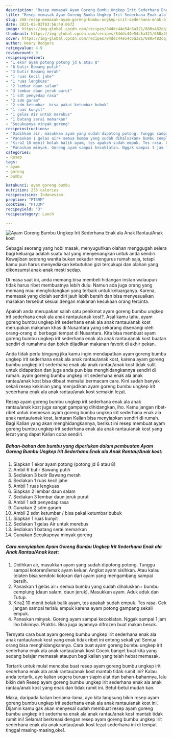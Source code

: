 ```yaml
---
description: "Resep memasak Ayam Goreng Bumbu Ungkep Irit Sederhana Enak ala Anak Rantau/Anak kost yang nikmat dan Mudah Dibuat"
title: "Resep memasak Ayam Goreng Bumbu Ungkep Irit Sederhana Enak ala Anak Rantau/Anak kost yang nikmat dan Mudah Dibuat"
slug: 268-resep-memasak-ayam-goreng-bumbu-ungkep-irit-sederhana-enak-ala-anak-rantau-anak-kost-yang-nikmat-dan-mudah-dibuat
date: 2021-05-02T03:56:49.067Z
image: https://img-global.cpcdn.com/recipes/84ddc44e54c6a321/680x482cq70/ayam-goreng-bumbu-ungkep-irit-sederhana-enak-ala-anak-rantauanak-kost-foto-resep-utama.jpg
thumbnail: https://img-global.cpcdn.com/recipes/84ddc44e54c6a321/680x482cq70/ayam-goreng-bumbu-ungkep-irit-sederhana-enak-ala-anak-rantauanak-kost-foto-resep-utama.jpg
cover: https://img-global.cpcdn.com/recipes/84ddc44e54c6a321/680x482cq70/ayam-goreng-bumbu-ungkep-irit-sederhana-enak-ala-anak-rantauanak-kost-foto-resep-utama.jpg
author: Henry Rodgers
ratingvalue: 4.9
reviewcount: 9
recipeingredient:
- "1 ekor ayam potong potong jd 6 atau 8"
- "6 butir Bawang putih"
- "3 butir Bawang merah"
- "1 ruas kecil jahe"
- "1 ruas lengkuas"
- "2 lembar daun salam"
- "3 lembar daun jeruk purut"
- "1 sdt penyedap rasa"
- "2 sdm garam"
- "2 sdm ketumbar  bisa pakai ketumbar bubuk"
- "1 ruas kunyit"
- "1 gelas Air untuk merebus"
- "1 batang serai memarkan"
- "Secukupnya minyak goreng"
recipeinstructions:
- "Didihkan air, masukkan ayam yang sudah dipotong potong. Tunggu sampai kotoran/lemak ayam keluar. Angkat ayam sisihkan. Atau kalau telaten bisa sendoki kotoran dari ayam yang mengambang sampai bersih."
- "Panaskan 1 gelas air+ semua bumbu yang sudah dihaluskan+ bumbu cemplung (daun salam, daun jeruk). Masukkan ayam. Aduk aduk dan Tutup."
- "Kira2 10 menit bolak balik ayam, tes apakah sudah empuk. Tes rasa. Cek jangan sampai terlalu empuk karena ayam potong gampang sekali empuk."
- "Panaskan minyak. Goreng ayam sampai kecoklatan. Nggak sampai 1 jam lho bikinnya. Praktis. Bisa juga ayamnya difrozen buat makan besok."
categories:
- Resep
tags:
- ayam
- goreng
- bumbu

katakunci: ayam goreng bumbu 
nutrition: 235 calories
recipecuisine: Indonesian
preptime: "PT39M"
cooktime: "PT33M"
recipeyield: "3"
recipecategory: Lunch

---
```



![Ayam Goreng Bumbu Ungkep Irit Sederhana Enak ala Anak Rantau/Anak kost](https://img-global.cpcdn.com/recipes/84ddc44e54c6a321/680x482cq70/ayam-goreng-bumbu-ungkep-irit-sederhana-enak-ala-anak-rantauanak-kost-foto-resep-utama.jpg)

Sebagai seorang yang hobi masak, menyuguhkan olahan menggugah selera bagi keluarga adalah suatu hal yang menyenangkan untuk anda sendiri. Kewajiban seorang  wanita bukan sekadar mengurus rumah saja, tetapi kamu pun harus menyediakan kebutuhan gizi tercukupi dan olahan yang dikonsumsi anak-anak mesti sedap.

Di masa  saat ini, anda memang bisa membeli hidangan instan walaupun tidak harus ribet membuatnya lebih dulu. Namun ada juga orang yang memang mau menghidangkan yang terbaik untuk keluarganya. Karena, memasak yang diolah sendiri jauh lebih bersih dan bisa menyesuaikan masakan tersebut sesuai dengan makanan kesukaan orang tercinta. 



Apakah anda merupakan salah satu penikmat ayam goreng bumbu ungkep irit sederhana enak ala anak rantau/anak kost?. Asal kamu tahu, ayam goreng bumbu ungkep irit sederhana enak ala anak rantau/anak kost merupakan makanan khas di Nusantara yang sekarang disenangi oleh orang-orang di berbagai tempat di Nusantara. Kita bisa membuat ayam goreng bumbu ungkep irit sederhana enak ala anak rantau/anak kost buatan sendiri di rumahmu dan boleh dijadikan makanan favorit di akhir pekan.

Anda tidak perlu bingung jika kamu ingin mendapatkan ayam goreng bumbu ungkep irit sederhana enak ala anak rantau/anak kost, karena ayam goreng bumbu ungkep irit sederhana enak ala anak rantau/anak kost tidak sulit untuk didapatkan dan juga anda pun bisa menghidangkannya sendiri di rumah. ayam goreng bumbu ungkep irit sederhana enak ala anak rantau/anak kost bisa dibuat memalui bermacam cara. Kini sudah banyak sekali resep kekinian yang menjadikan ayam goreng bumbu ungkep irit sederhana enak ala anak rantau/anak kost semakin lezat.

Resep ayam goreng bumbu ungkep irit sederhana enak ala anak rantau/anak kost juga sangat gampang dihidangkan, lho. Kamu jangan ribet-ribet untuk memesan ayam goreng bumbu ungkep irit sederhana enak ala anak rantau/anak kost, lantaran Kalian bisa menyiapkan sendiri di rumah. Bagi Kalian yang akan menghidangkannya, berikut ini resep membuat ayam goreng bumbu ungkep irit sederhana enak ala anak rantau/anak kost yang lezat yang dapat Kalian coba sendiri.

<!--inarticleads1-->

##### Bahan-bahan dan bumbu yang diperlukan dalam pembuatan Ayam Goreng Bumbu Ungkep Irit Sederhana Enak ala Anak Rantau/Anak kost:

1. Siapkan 1 ekor ayam potong (potong jd 6 atau 8)
1. Ambil 6 butir Bawang putih
1. Sediakan 3 butir Bawang merah
1. Sediakan 1 ruas kecil jahe
1. Ambil 1 ruas lengkuas
1. Siapkan 2 lembar daun salam
1. Sediakan 3 lembar daun jeruk purut
1. Ambil 1 sdt penyedap rasa
1. Gunakan 2 sdm garam
1. Ambil 2 sdm ketumbar / bisa pakai ketumbar bubuk
1. Siapkan 1 ruas kunyit
1. Sediakan 1 gelas Air untuk merebus
1. Sediakan 1 batang serai memarkan
1. Gunakan Secukupnya minyak goreng




<!--inarticleads2-->

##### Cara menyiapkan Ayam Goreng Bumbu Ungkep Irit Sederhana Enak ala Anak Rantau/Anak kost:

1. Didihkan air, masukkan ayam yang sudah dipotong potong. Tunggu sampai kotoran/lemak ayam keluar. Angkat ayam sisihkan. Atau kalau telaten bisa sendoki kotoran dari ayam yang mengambang sampai bersih.
1. Panaskan 1 gelas air+ semua bumbu yang sudah dihaluskan+ bumbu cemplung (daun salam, daun jeruk). Masukkan ayam. Aduk aduk dan Tutup.
1. Kira2 10 menit bolak balik ayam, tes apakah sudah empuk. Tes rasa. Cek jangan sampai terlalu empuk karena ayam potong gampang sekali empuk.
1. Panaskan minyak. Goreng ayam sampai kecoklatan. Nggak sampai 1 jam lho bikinnya. Praktis. Bisa juga ayamnya difrozen buat makan besok.




Ternyata cara buat ayam goreng bumbu ungkep irit sederhana enak ala anak rantau/anak kost yang enak tidak ribet ini enteng sekali ya! Semua orang bisa menghidangkannya. Cara buat ayam goreng bumbu ungkep irit sederhana enak ala anak rantau/anak kost Cocok banget buat kita yang sedang belajar memasak ataupun bagi kalian yang telah hebat memasak.

Tertarik untuk mulai mencoba buat resep ayam goreng bumbu ungkep irit sederhana enak ala anak rantau/anak kost mantab tidak rumit ini? Kalau anda tertarik, ayo kalian segera buruan siapin alat dan bahan-bahannya, lalu bikin deh Resep ayam goreng bumbu ungkep irit sederhana enak ala anak rantau/anak kost yang enak dan tidak rumit ini. Betul-betul mudah kan. 

Maka, daripada kalian berlama-lama, ayo kita langsung bikin resep ayam goreng bumbu ungkep irit sederhana enak ala anak rantau/anak kost ini. Dijamin kamu gak akan menyesal sudah membuat resep ayam goreng bumbu ungkep irit sederhana enak ala anak rantau/anak kost mantab tidak rumit ini! Selamat berkreasi dengan resep ayam goreng bumbu ungkep irit sederhana enak ala anak rantau/anak kost lezat sederhana ini di tempat tinggal masing-masing,oke!.

